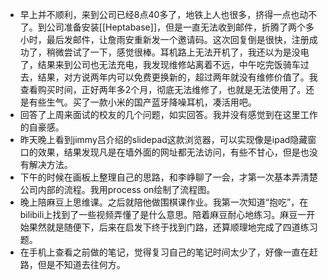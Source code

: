 - 早上并不顺利，来到公司已经8点40多了，地铁上人也很多，挤得一点也动不了。到公司准备安装[[Heptabase]]，但是一直无法收到邮件，折腾了两个多小时，最后发邮件，让詹雨安重新发一个邀请码。这次回复倒是很快，注册成功了，稍微尝试了一下，感觉很棒。耳机路上无法开机了，我还以为是没电了，结果来到公司也无法充电，我发现维修站离着不远，中午吃完饭骑车过去，结果，对方说两年内可以免费更换新的，超过两年就没有维修价值了。我查看购买时间，正好两年多2个月，彻底无法维修了，也就是无法使用了。还是有些生气。买了一款小米的国产蓝牙降噪耳机，凑活用吧。
- 回答了上周来面试的校友的几个问题，如实回答。我并没有感觉到在这里工作的自豪感。
- 昨天晚上看到jimmy吕介绍的slidepad这款浏览器，可以实现像是ipad隐藏窗口的效果，结果发现凡是在墙外面的网址都无法访问，有些不甘心，但是也没有解决方法。
- 下午的时候在画板上整理自己的思路，和李峥聊了一会，才第一次基本弄清楚公司内部的流程。我用process on绘制了流程图。
- 晚上陪麻豆上思维课。之后就陪他做围棋课作业。我第一次知道“抱吃”，在bilibili上找到了一些视频弄懂了是什么意思。陪着麻豆耐心地练习。麻豆一开始果然就是随便下，后来在启发下终于找到门路，还算顺理地完成了四道练习题。
- 在手机上查看之前做的笔记，觉得复习自己的笔记时间太少了，好像一直在赶路，但是不知道去往何方。 
